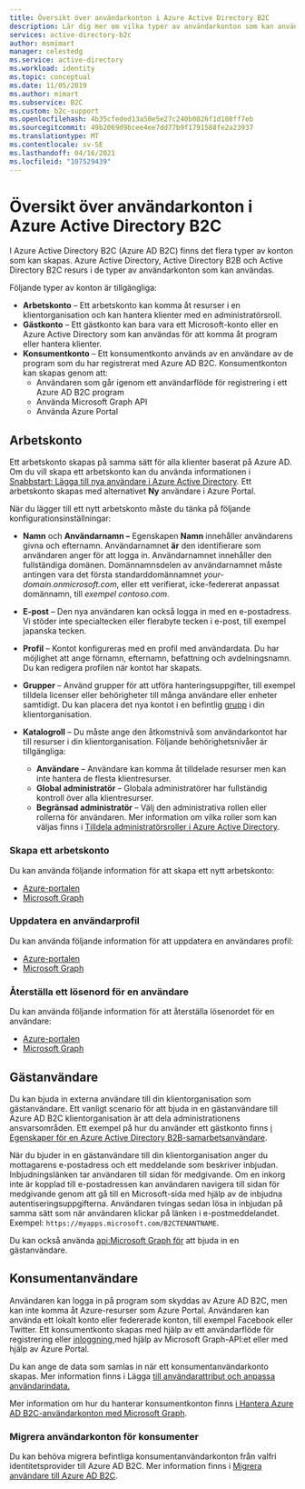 ```yaml
---
title: Översikt över användarkonton i Azure Active Directory B2C
description: Lär dig mer om vilka typer av användarkonton som kan användas i Azure Active Directory B2C.
services: active-directory-b2c
author: msmimart
manager: celestedg
ms.service: active-directory
ms.workload: identity
ms.topic: conceptual
ms.date: 11/05/2019
ms.author: mimart
ms.subservice: B2C
ms.custom: b2c-support
ms.openlocfilehash: 4b35cfeded13a50e5e27c240b0826f1d108ff7eb
ms.sourcegitcommit: 49b2069d9bcee4ee7dd77b9f1791588fe2a23937
ms.translationtype: MT
ms.contentlocale: sv-SE
ms.lasthandoff: 04/16/2021
ms.locfileid: "107529439"
---
```

# <a name="overview-of-user-accounts-in-azure-active-directory-b2c"></a>Översikt över användarkonton i Azure Active Directory B2C

I Azure Active Directory B2C (Azure AD B2C) finns det flera typer av konton som kan skapas. Azure Active Directory, Active Directory B2B och Active Directory B2C resurs i de typer av användarkonton som kan användas.

Följande typer av konton är tillgängliga:

- **Arbetskonto** – Ett arbetskonto kan komma åt resurser i en klientorganisation och kan hantera klienter med en administratörsroll.
- **Gästkonto** – Ett gästkonto kan bara vara ett Microsoft-konto eller en Azure Active Directory som kan användas för att komma åt program eller hantera klienter.
- **Konsumentkonto** – Ett konsumentkonto används av en användare av de program som du har registrerat med Azure AD B2C. Konsumentkonton kan skapas genom att:
  - Användaren som går igenom ett användarflöde för registrering i ett Azure AD B2C program
  - Använda Microsoft Graph API
  - Använda Azure Portal

## <a name="work-account"></a>Arbetskonto

Ett arbetskonto skapas på samma sätt för alla klienter baserat på Azure AD. Om du vill skapa ett arbetskonto kan du använda informationen i [Snabbstart: Lägga till nya användare i Azure Active Directory](../active-directory/fundamentals/add-users-azure-active-directory.md). Ett arbetskonto skapas med alternativet **Ny** användare i Azure Portal.

När du lägger till ett nytt arbetskonto måste du tänka på följande konfigurationsinställningar:

- **Namn** och **Användarnamn –** Egenskapen **Namn** innehåller användarens givna och efternamn. Användarnamnet **är** den identifierare som användaren anger för att logga in. Användarnamnet innehåller den fullständiga domänen. Domännamnsdelen av användarnamnet måste antingen vara det första standarddomännamnet *your-domain.onmicrosoft.com*, eller [](../active-directory/fundamentals/add-custom-domain.md) ett verifierat, icke-federerat anpassat domännamn, till *exempel contoso.com*. 
- **E-post** – Den nya användaren kan också logga in med en e-postadress. Vi stöder inte specialtecken eller flerabyte tecken i e-post, till exempel japanska tecken.
- **Profil** – Kontot konfigureras med en profil med användardata. Du har möjlighet att ange förnamn, efternamn, befattning och avdelningsnamn. Du kan redigera profilen när kontot har skapats.
- **Grupper** – Använd grupper för att utföra hanteringsuppgifter, till exempel tilldela licenser eller behörigheter till många användare eller enheter samtidigt. Du kan placera det nya kontot i en befintlig [grupp](../active-directory/fundamentals/active-directory-groups-create-azure-portal.md) i din klientorganisation.
- **Katalogroll** – Du måste ange den åtkomstnivå som användarkontot har till resurser i din klientorganisation. Följande behörighetsnivåer är tillgängliga:

    - **Användare** – Användare kan komma åt tilldelade resurser men kan inte hantera de flesta klientresurser.
    - **Global administratör** – Globala administratörer har fullständig kontroll över alla klientresurser.
    - **Begränsad administratör** – Välj den administrativa rollen eller rollerna för användaren. Mer information om vilka roller som kan väljas finns i [Tilldela administratörsroller i Azure Active Directory](../active-directory/roles/permissions-reference.md).

### <a name="create-a-work-account"></a>Skapa ett arbetskonto

Du kan använda följande information för att skapa ett nytt arbetskonto:

- [Azure-portalen](../active-directory/fundamentals/add-users-azure-active-directory.md)
- [Microsoft Graph](/graph/api/user-post-users)

### <a name="update-a-user-profile"></a>Uppdatera en användarprofil

Du kan använda följande information för att uppdatera en användares profil:

- [Azure-portalen](../active-directory/fundamentals/active-directory-users-profile-azure-portal.md)
- [Microsoft Graph](/graph/api/user-update)

### <a name="reset-a-password-for-a-user"></a>Återställa ett lösenord för en användare

Du kan använda följande information för att återställa lösenordet för en användare:

- [Azure-portalen](../active-directory/fundamentals/active-directory-users-reset-password-azure-portal.md)
- [Microsoft Graph](/graph/api/user-update)

## <a name="guest-user"></a>Gästanvändare

Du kan bjuda in externa användare till din klientorganisation som gästanvändare. Ett vanligt scenario för att bjuda in en gästanvändare till Azure AD B2C klientorganisation är att dela administrationens ansvarsområden. Ett exempel på hur du använder ett gästkonto finns [i Egenskaper för en Azure Active Directory B2B-samarbetsanvändare](../active-directory/external-identities/user-properties.md).

När du bjuder in en gästanvändare till din klientorganisation anger du mottagarens e-postadress och ett meddelande som beskriver inbjudan. Inbjudningslänken tar användaren till sidan för medgivande. Om en inkorg inte är kopplad till e-postadressen kan användaren navigera till sidan för medgivande genom att gå till en Microsoft-sida med hjälp av de inbjudna autentiseringsuppgifterna. Användaren tvingas sedan lösa in inbjudan på samma sätt som när användaren klickar på länken i e-postmeddelandet. Exempel: `https://myapps.microsoft.com/B2CTENANTNAME`.

Du kan också använda [api:Microsoft Graph för](/graph/api/invitation-post) att bjuda in en gästanvändare.

## <a name="consumer-user"></a>Konsumentanvändare

Användaren kan logga in på program som skyddas av Azure AD B2C, men kan inte komma åt Azure-resurser som Azure Portal. Användaren kan använda ett lokalt konto eller federerade konton, till exempel Facebook eller Twitter. Ett konsumentkonto skapas med hjälp av ett användarflöde för registrering eller [inloggning,](user-flow-overview.md)med hjälp av Microsoft Graph-API:et eller med hjälp av Azure Portal.

Du kan ange de data som samlas in när ett konsumentanvändarkonto skapas. Mer information finns i Lägga [till användarattribut och anpassa användarindata.](configure-user-input.md)

Mer information om hur du hanterar konsumentkonton finns [i Hantera Azure AD B2C-användarkonton med Microsoft Graph](./microsoft-graph-operations.md).

### <a name="migrate-consumer-user-accounts"></a>Migrera användarkonton för konsumenter

Du kan behöva migrera befintliga konsumentanvändarkonton från valfri identitetsprovider till Azure AD B2C. Mer information finns i [Migrera användare till Azure AD B2C](user-migration.md).
